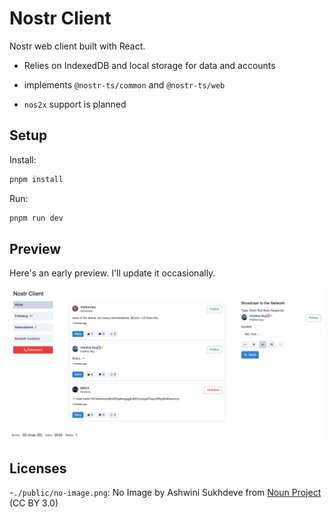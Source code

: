 # Nostr Client

Nostr web client built with React.

- Relies on IndexedDB and local storage for data and accounts
- implements `@nostr-ts/common` and `@nostr-ts/web`

- `nos2x` support is planned

## Setup

Install:

```bash
pnpm install
```

Run:

```bash
pnpm run dev
```

## Preview

Here's an early preview. I'll update it occasionally.

![Preview](./preview.png)

## Licenses

-`./public/no-image.png`: No Image by Ashwini Sukhdeve from <a href="https://thenounproject.com/browse/icons/term/no-image/" target="_blank" title="No Image Icons">Noun Project</a> (CC BY 3.0)